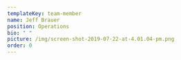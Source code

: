 ```yaml
---
templateKey: team-member
name: Jeff Brauer
position: Operations
bio: " "
picture: /img/screen-shot-2019-07-22-at-4.01.04-pm.png
order: 0
---
```

